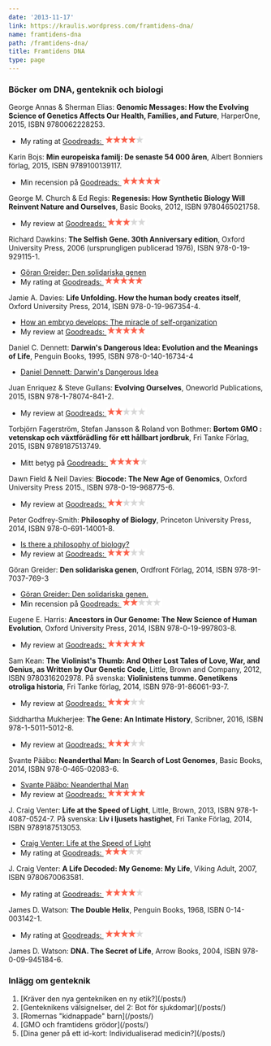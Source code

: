 ```yaml
---
date: '2013-11-17'
link: https://kraulis.wordpress.com/framtidens-dna/
name: framtidens-dna
path: /framtidens-dna/
title: Framtidens DNA
type: page
---
```

### Böcker om DNA, genteknik och biologi

George Annas &amp; Sherman Elias: **Genomic Messages: How the Evolving Science of Genetics Affects Our Health, Families, and Future**, HarperOne, 2015, ISBN 9780062228253.

- My rating at [Goodreads: ![four-stars](/files/four-stars.png)](https://www.goodreads.com/review/show/1523776179)

Karin Bojs: **Min europeiska familj: De senaste 54 000 åren**, Albert Bonniers förlag, 2015, ISBN 9789100139117.

- Min recension på [Goodreads: ![five-stars](/files/five-stars.png)](https://www.goodreads.com/review/show/1454289344)

George M. Church &amp; Ed Regis: **Regenesis: How Synthetic Biology Will Reinvent Nature and Ourselves**, Basic Books, 2012, ISBN 9780465021758.

- My review at [Goodreads: ![three-stars](/files/three-stars1.png)](https://www.goodreads.com/review/show/1542650964)

Richard Dawkins: **The Selfish Gene. 30th Anniversary edition**, Oxford University Press, 2006 (ursprungligen publicerad 1976), ISBN 978-0-19-929115-1.

- [Göran Greider: Den solidariska genen](/posts/)
- My rating at [Goodreads: ![five-stars](/files/five-stars.png)](https://www.goodreads.com/review/show/1534885102)

Jamie A. Davies: **Life Unfolding. How the human body creates itself**, Oxford University Press, 2014, ISBN 978-0-19-967354-4.

- [How an embryo develops: The miracle of self-organization](/posts/)
- My review at [Goodreads: ![five-stars](/files/five-stars.png)](https://www.goodreads.com/review/show/1585384754)

Daniel C. Dennett: **Darwin's Dangerous Idea: Evolution and the Meanings of Life**, Penguin Books, 1995, ISBN 978-0-140-16734-4

- [Daniel Dennett: Darwin's Dangerous Idea](/posts/)

Juan Enriquez &amp; Steve Gullans: **Evolving Ourselves**, Oneworld Publications, 2015, ISBN 978-1-78074-841-2.

- My review at [Goodreads: ![two-stars](/files/two-stars.png)](https://www.goodreads.com/review/show/1673259165)

Torbjörn Fagerström, Stefan Jansson &amp; Roland von Bothmer: **Bortom GMO : vetenskap och växtförädling för ett hållbart jordbruk**, Fri Tanke Förlag, 2015, ISBN 9789187513749.

- Mitt betyg på [Goodreads: ![four-stars](/files/four-stars.png)](https://www.goodreads.com/review/show/1697068544)

Dawn Field &amp; Neil Davies: **Biocode: The New Age of Genomics**, Oxford University Press 2015., ISBN 978-0-19-968775-6.

- My review at [Goodreads: ![two-stars](/files/two-stars.png)](https://www.goodreads.com/review/show/1520537610)

Peter Godfrey-Smith: **Philosophy of Biology**, Princeton University Press, 2014, ISBN 978-0-691-14001-8.

- [Is there a philosophy of biology?](/posts/)
- My review at [Goodreads: ![three-stars](/files/three-stars1.png)](https://www.goodreads.com/review/show/1523783022)

Göran Greider: **Den solidariska genen**, Ordfront Förlag, 2014, ISBN 978-91-7037-769-3

- [Göran Greider: Den solidariska genen.](/posts/)
- Min recension på [Goodreads: ![two-stars](/files/two-stars.png)](https://www.goodreads.com/review/show/1542631230)

Eugene E. Harris: **Ancestors in Our Genome: The New Science of Human Evolution**, Oxford University Press, 2014, ISBN  978-0-19-997803-8.

- My review at [Goodreads: ![five-stars](/files/five-stars.png)](https://www.goodreads.com/review/show/1523781239)

Sam Kean: **The Violinist's Thumb: And Other Lost Tales of Love, War, and Genius, as Written by Our Genetic Code**, Little, Brown and Company, 2012, ISBN 9780316202978. På svenska: **Violinistens tumme. Genetikens otroliga historia**, Fri Tanke förlag, 2014, ISBN 978-91-86061-93-7.

- My review at [Goodreads: ![three-stars](/files/three-stars1.png)](https://www.goodreads.com/review/show/1254839574)

Siddhartha Mukherjee: **The Gene: An Intimate History**, Scribner, 2016, ISBN 978-1-5011-5012-8.

- My review at [Goodreads: ![three-stars](/files/three-stars1.png)](https://www.goodreads.com/review/show/1698151976)

Svante Pääbo: **Neanderthal Man: In Search of Lost Genomes**, Basic Books, 2014, ISBN 978-0-465-02083-6.

- [Svante Pääbo: Neanderthal Man](/posts/)
- My review at [Goodreads: ![five-stars](/files/five-stars.png)](https://www.goodreads.com/review/show/1254637941)

J. Craig Venter: **Life at the Speed of Light**, Little, Brown, 2013, ISBN 978-1-4087-0524-7. På svenska: **Liv i ljusets hastighet**, Fri Tanke Förlag, 2014, ISBN 9789187513053.

- [Craig Venter: Life at the Speed of Light](/posts/)
- My rating at [Goodreads: ![three-stars](/files/three-stars1.png)](https://www.goodreads.com/review/show/1539405886)

J. Craig Venter: **A Life Decoded: My Genome: My Life**, Viking Adult, 2007, ISBN 9780670063581.

- My rating at [Goodreads: ![four-stars](/files/four-stars.png)](https://www.goodreads.com/review/show/1539406093)

James D. Watson: **The Double Helix**, Penguin Books, 1968, ISBN 0-14-003142-1.

- My rating at [Goodreads: ![four-stars](/files/four-stars.png)](https://www.goodreads.com/review/show/1539399437)

James D. Watson: **DNA. The Secret of Life**, Arrow Books, 2004, ISBN 978-0-09-945184-6.

### Inlägg om genteknik

<ol>

<li> [Kräver den nya gentekniken en ny etik?](/posts/)</li>

<li> [Genteknikens välsignelser, del 2: Bot för sjukdomar](/posts/)</li>

<li> [Romernas "kidnappade" barn](/posts/)</li>

<li> [GMO och framtidens grödor](/posts/)</li>

<li> [Dina gener på ett id-kort: Individualiserad medicin?](/posts/)</li>

</ul>

